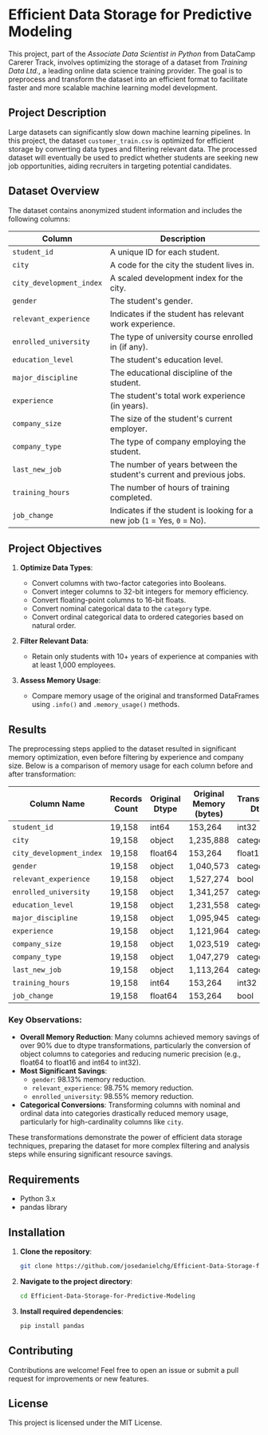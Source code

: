 # Efficient Data Storage for Predictive Modeling

This project, part of the *Associate Data Scientist in Python* from DataCamp Carerer Track, involves optimizing the storage of a dataset from *Training Data Ltd.*, a leading online data science training provider. The goal is to preprocess and transform the dataset into an efficient format to facilitate faster and more scalable machine learning model development.

## Project Description

Large datasets can significantly slow down machine learning pipelines. In this project, the dataset `customer_train.csv` is optimized for efficient storage by converting data types and filtering relevant data. The processed dataset will eventually be used to predict whether students are seeking new job opportunities, aiding recruiters in targeting potential candidates.

## Dataset Overview

The dataset contains anonymized student information and includes the following columns:

| Column                   | Description                                                                      |
|--------------------------|----------------------------------------------------------------------------------|
| `student_id`             | A unique ID for each student.                                                   |
| `city`                   | A code for the city the student lives in.                                       |
| `city_development_index` | A scaled development index for the city.                                        |
| `gender`                 | The student's gender.                                                           |
| `relevant_experience`    | Indicates if the student has relevant work experience.                          |
| `enrolled_university`    | The type of university course enrolled in (if any).                             |
| `education_level`        | The student's education level.                                                  |
| `major_discipline`       | The educational discipline of the student.                                      |
| `experience`             | The student's total work experience (in years).                                 |
| `company_size`           | The size of the student's current employer.                                     |
| `company_type`           | The type of company employing the student.                                      |
| `last_new_job`           | The number of years between the student's current and previous jobs.            |
| `training_hours`         | The number of hours of training completed.                                      |
| `job_change`             | Indicates if the student is looking for a new job (`1` = Yes, `0` = No).        |

## Project Objectives

1. **Optimize Data Types**:
   - Convert columns with two-factor categories into Booleans.
   - Convert integer columns to 32-bit integers for memory efficiency.
   - Convert floating-point columns to 16-bit floats.
   - Convert nominal categorical data to the `category` type.
   - Convert ordinal categorical data to ordered categories based on natural order.

2. **Filter Relevant Data**:
   - Retain only students with 10+ years of experience at companies with at least 1,000 employees.

3. **Assess Memory Usage**:
   - Compare memory usage of the original and transformed DataFrames using `.info()` and `.memory_usage()` methods.

## Results

The preprocessing steps applied to the dataset resulted in significant memory optimization, even before filtering by experience and company size. Below is a comparison of memory usage for each column before and after transformation:

| Column Name            | Records Count | Original Dtype | Original Memory (bytes) | Transformed Dtype | Transformed Memory (bytes) | Memory Reduction (%) |
|-------------------------|---------------|----------------|--------------------------|--------------------|----------------------------|-----------------------|
| `student_id`           | 19,158        | int64          | 153,264                  | int32              | 76,632                     | **50.00**                |
| `city`                 | 19,158        | object         | 1,235,888                | category           | 31,246                     | **97.47**                |
| `city_development_index` | 19,158      | float64        | 153,264                  | float16            | 38,316                     | **75.00**                |
| `gender`               | 19,158        | object         | 1,040,573                | category           | 19,452                     | **98.13**                |
| `relevant_experience`  | 19,158        | object         | 1,527,274                | bool               | 19,158                     | **98.75**                |
| `enrolled_university`  | 19,158        | object         | 1,341,257                | category           | 19,482                     | **98.55**                |
| `education_level`      | 19,158        | object         | 1,231,558                | category           | 19,658                     | **98.40**                |
| `major_discipline`     | 19,158        | object         | 1,095,945                | category           | 19,718                     | **98.20**                |
| `experience`           | 19,158        | object         | 1,121,964                | category           | 21,004                     | **98.13**                |
| `company_size`         | 19,158        | object         | 1,023,519                | category           | 19,965                     | **98.05**                |
| `company_type`         | 19,158        | object         | 1,047,279                | category           | 19,733                     | **98.12**                |
| `last_new_job`         | 19,158        | object         | 1,113,264                | category           | 19,683                     | **98.23**                |
| `training_hours`       | 19,158        | int64          | 153,264                  | int32              | 76,632                     | **50.00**                |
| `job_change`           | 19,158        | float64        | 153,264                  | bool               | 19,158                     | **87.50**                |

### Key Observations:
- **Overall Memory Reduction**: Many columns achieved memory savings of over 90% due to dtype transformations, particularly the conversion of object columns to categories and reducing numeric precision (e.g., float64 to float16 and int64 to int32).
- **Most Significant Savings**: 
  - `gender`: 98.13% memory reduction.
  - `relevant_experience`: 98.75% memory reduction.
  - `enrolled_university`: 98.55% memory reduction.
- **Categorical Conversions**: Transforming columns with nominal and ordinal data into categories drastically reduced memory usage, particularly for high-cardinality columns like `city`.

These transformations demonstrate the power of efficient data storage techniques, preparing the dataset for more complex filtering and analysis steps while ensuring significant resource savings.


## Requirements

- Python 3.x
- pandas library

## Installation

1. **Clone the repository**:
   ```bash
   git clone https://github.com/josedanielchg/Efficient-Data-Storage-for-Predictive-Modeling.git
   ```

2. **Navigate to the project directory**:
   ```bash
   cd Efficient-Data-Storage-for-Predictive-Modeling
   ```

3. **Install required dependencies**:
   ```bash
   pip install pandas
   ```

## Contributing

Contributions are welcome! Feel free to open an issue or submit a pull request for improvements or new features.

## License

This project is licensed under the MIT License.